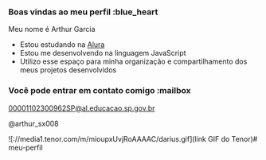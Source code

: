 ### Boas vindas ao meu perfil :blue_heart

Meu nome é Arthur Garcia 

- Estou estudando na [Alura](https://www.alura.com.br)
- Estou me desenvolvendo na linguagem JavaScript
- Utilizo esse espaço para minha organização e compartilhamento dos meus projetos desenvolvidos

### Você pode entrar em contato comigo :mailbox

00001102300962SP@al.educacao.sp.gov.br

@arthur_sx008     

![://media1.tenor.com/m/mioupxUvjRoAAAAC/darius.gif](link GIF do Tenor)# meu-perfil
